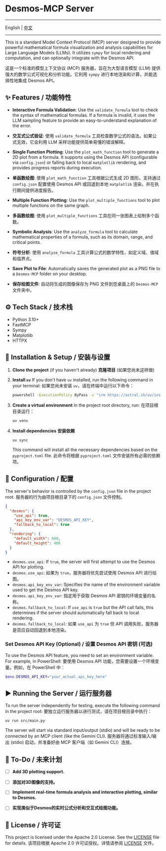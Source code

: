 # Desmos-MCP Server

---

English | [中文](./README.zh.md) <!-- This is a placeholder, I will generate a single file with both languages -->

---

This is a standard Model Context Protocol (MCP) server designed to provide powerful mathematical formula visualization and analysis capabilities for Large Language Models (LLMs). It utilizes `sympy` for local rendering and computation, and can optionally integrate with the Desmos API.

这是一个标准的模型上下文协议 (MCP) 服务器，旨在为大型语言模型 (LLM) 提供强大的数学公式可视化和分析功能。它利用 `sympy` 进行本地渲染和计算，并能选择性地集成 Desmos API。

## ✨ Features / 功能特性

- **Interactive Formula Validation**: Use the `validate_formula` tool to check the syntax of mathematical formulas. If a formula is invalid, it uses the LLM sampling feature to provide an easy-to-understand explanation of the error.
- **交互式公式验证**: 使用 `validate_formula` 工具检查数学公式的语法。如果公式无效，它会利用 LLM 采样功能提供简单易懂的错误解释。

- **Single Function Plotting**: Use the `plot_math_function` tool to generate a 2D plot from a formula. It supports using the Desmos API (configurable via `config.json`) or falling back to local `matplotlib` rendering, and provides progress reports during execution.
- **单函数绘图**: 使用 `plot_math_function` 工具根据公式生成 2D 图形。支持通过 `config.json` 配置使用 Desmos API 或回退到本地 `matplotlib` 渲染，并在执行期间提供进度报告。

- **Multiple Function Plotting**: Use the `plot_multiple_functions` tool to plot multiple functions on the same graph.
- **多函数绘图**: 使用 `plot_multiple_functions` 工具在同一张图表上绘制多个函数。

- **Symbolic Analysis**: Use the `analyze_formula` tool to calculate mathematical properties of a formula, such as its domain, range, and critical points.
- **符号分析**: 使用 `analyze_formula` 工具计算公式的数学特性，如定义域、值域和临界点。

- **Save Plot to File**: Automatically saves the generated plot as a PNG file to a `Desmos-MCP` folder on your desktop.
- **保存绘图文件**: 自动将生成的图像保存为 PNG 文件到您桌面上的 `Desmos-MCP` 文件夹中。

## ⚙️ Tech Stack / 技术栈

- Python 3.10+
- FastMCP
- Sympy
- Matplotlib
- HTTPX

## 🚀 Installation & Setup / 安装与设置

1.  **Clone the project** (if you haven't already)
    **克隆项目** (如果您尚未这样做)

2.  **Install `uv`**
    If you don't have `uv` installed, run the following command in your terminal:
    如果您尚未安装 `uv`，请在终端中运行以下命令：
    ```sh
    powershell -ExecutionPolicy ByPass -c "irm https://astral.sh/uv/install.ps1 | iex"
    ```

3.  **Create a virtual environment**
    In the project root directory, run:
    在项目根目录运行：
    ```sh
    uv venv
    ```

4.  **Install dependencies**
    **安装依赖**
    ```sh
    uv sync
    ```
    This command will install all the necessary dependencies based on the `pyproject.toml` file.
    此命令将根据 `pyproject.toml` 文件安装所有必需的依赖项。

## 🔧 Configuration / 配置

The server's behavior is controlled by the `config.json` file in the project root.
服务器的行为由项目根目录下的 `config.json` 文件控制。

```json
{
  "desmos": {
    "use_api": true,
    "api_key_env_var": "DESMOS_API_KEY",
    "fallback_to_local": true
  },
  "rendering": {
    "default_width": 600,
    "default_height": 400
  }
}
```

- `desmos.use_api`: If `true`, the server will first attempt to use the Desmos API for plotting.
- `desmos.use_api`: 如果为 `true`，服务器将优先尝试使用 Desmos API 进行绘图。
- `desmos.api_key_env_var`: Specifies the name of the environment variable used to get the Desmos API key.
- `desmos.api_key_env_var`: 指定用于获取 Desmos API 密钥的环境变量的名称。
- `desmos.fallback_to_local`: If `use_api` is `true` but the API call fails, this determines if the server should automatically fall back to local rendering.
- `desmos.fallback_to_local`: 如果 `use_api` 为 `true` 但 API 调用失败，服务器是否应自动回退到本地渲染。

### Set Desmos API Key (Optional) / 设置 Desmos API 密钥 (可选)

To use the Desmos API feature, you need to set an environment variable. For example, in PowerShell:
要使用 Desmos API 功能，您需要设置一个环境变量。例如，在 PowerShell 中：

```powershell
$env:DESMOS_API_KEY="your_actual_api_key_here"
```

## ▶️ Running the Server / 运行服务器

To run the server independently for testing, execute the following command in the project root:
要独立运行服务器以进行测试，请在项目根目录中执行：

```sh
uv run src/main.py
```

The server will start via standard input/output (stdio) and will be ready to be connected by an MCP client (like the Gemini CLI).
服务器将通过标准输入/输出 (stdio) 启动，并准备好由 MCP 客户端（如 Gemini CLI）连接。

## 📝 To-Do / 未来计划

- [ ] **Add 3D plotting support.**
- [ ] **添加对3D图像的支持。**

- [ ] **Implement real-time formula analysis and interactive plotting, similar to Desmos.**
- [ ] **实现类似于Desmos的实时公式分析和交互式绘图功能。**

## 📄 License / 许可证

This project is licensed under the Apache 2.0 License. See the [LICENSE](LICENSE) file for details.
该项目根据 Apache 2.0 许可证授权。详情请参阅 [LICENSE](LICENSE) 文件。